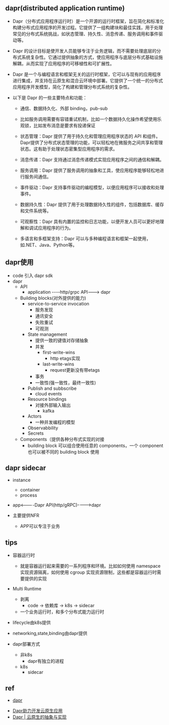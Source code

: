 
## dapr(distributed application runtime)
+ Dapr（分布式应用程序运行时）是一个开源的运行时框架，旨在简化和标准化构建分布式应用程序的开发过程。它提供了一组构建块和最佳实践，用于处理常见的分布式系统挑战，如状态管理、持久性、消息传递、服务调用和事件驱动等。

+ Dapr 的设计目标是使开发人员能够专注于业务逻辑，而不需要处理底层的分布式系统复杂性。它通过提供抽象的方式，使应用程序与底层分布式基础设施解耦，从而实现了应用程序的可移植性和可扩展性。

+ Dapr 是一个与编程语言和框架无关的运行时框架，它可以与现有的应用程序进行集成，并支持在云原生和混合云环境中部署。它提供了一个统一的分布式应用程序开发模型，简化了构建和管理分布式系统的复杂性。

+ 以下是 Dapr 的一些主要特点和功能：
    + 通信、数据持久化、外部 binding，pub-sub
    + 比如服务调用需要有容错重试机制，比如一个数据持久化操作希望使用乐观锁，比如发布消息是要求有投递保证
    + 状态管理：Dapr 提供了用于持久化和管理应用程序状态的 API 和组件。Dapr提供了分布式状态管理的功能，可以轻松地在微服务之间共享和管理状态。这有助于处理状态密集型应用程序的需求。

    + 消息传递：Dapr 支持通过消息传递模式实现应用程序之间的通信和解耦。

    + 服务调用：Dapr 提供了服务调用的抽象和工具，使应用程序能够轻松地进行服务间通信。

    + 事件驱动：Dapr 支持事件驱动的编程模型，以便应用程序可以接收和处理事件。

    + 数据持久性：Dapr 提供了用于处理数据持久性的组件，包括数据库、缓存和文件系统等。

    + 可观察性：Dapr 具有内置的监控和日志功能，以便开发人员可以更好地理解和调试应用程序的行为。

    + 多语言和多框架支持：Dapr 可以与多种编程语言和框架一起使用，如.NET、Java、Python等。

## dapr使用
+ code 引入 dapr sdk
+ dapr
    + API
        + application ----http/grpc API---> dapr
    + Building blocks(对外提供的能力)
        + service-to-service invocation
            + 服务发现
            + 通讯安全
            + 失败重试
            + 可观测
        + State management
            + 提供一致的键值对存储抽象
            + 并发
                + first-write-wins
                    + http etags实现
                + last-write-wins
                    + request更新没有带etags
            + 事务
            + 一致性(强一致性，最终一致性)
        + Publish and subbscribe
            + cloud events
        + Resource bindings
            + 对接外部输入输出
                + kafka
        + Actors
            + 一种并发编程的模型
        + Observabbility
        + Secrets
    + Components（提供各种分布式实现的对接
        + building block 可以组合使用任意的 components，一个 component 也可以被不同的 building block 使用

## dapr sidecar
+ instance
    + container
    + process

+ app<----Dapr API(http/gRPC)---->dapr

+ 主要提供NFR
    + APP可以专注于业务

## tips
+ 容器运行时
    + 就是容器运行起来需要的一系列程序和环境。比如如何使用 namespace 实现资源隔离，如何使用 cgroup 实现资源限制，这些都是容器运行时需要提供的实现

+ Multi Runtime
    + 剥离
        + code -> 依赖库 -> k8s -> sidecar
    + 一个业务运行时，和多个分布式能力运行时

+ lifecycle由k8s提供

+ networking,state,binding由dapr提供

+ dapr部署方式
    + 非k8s
        + dapr有独立的进程
    + k8s
        + sidecar


## ref
+ [dapr](https://docs.dapr.io/zh-hans/getting-started/quickstarts/)
<!-- 云原生 -->
+ [Dapr助力开发云原生应用](https://www.bilibili.com/video/BV1eG4y1s7sT/?spm_id_from=333.999.0.0&vd_source=d3c0a53193a65728ad278e633b3790e5)
+ [Dapr | 云原生的抽象与实现](https://segmentfault.com/a/1190000039863409)